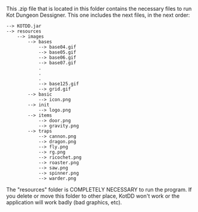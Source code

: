This .zip file that is located in this folder contains the necessary files to run Kot Dungeon Dessigner.
This one includes the next files, in the next order:

```
--> KOTDD.jar
--> resources
	--> images
		--> bases
			--> base04.gif
			--> base05.gif
			--> base06.gif
			--> base07.gif
			.
			.
			.
			--> base125.gif
			--> grid.gif
		--> basic
			--> icon.png
		--> init
			--> logo.png
		--> items
			--> door.png
			--> gravity.png
		--> traps
			--> cannon.png
			--> dragon.png
			--> fly.png
			--> rg.png
			--> ricochet.png
			--> roaster.png
			--> saw.png
			--> spinner.png
			--> warder.png
```			
			
The "resources" folder is COMPLETELY NECESSARY to run the program. If you delete or move this folder
to other place, KotDD won't work or the application will work badly (bad graphics, etc).
